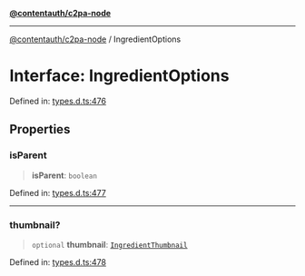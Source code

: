 [**@contentauth/c2pa-node**](../README.md)

***

[@contentauth/c2pa-node](../README.md) / IngredientOptions

# Interface: IngredientOptions

Defined in: [types.d.ts:476](https://github.com/contentauth/c2pa-node-v2/blob/c336e36bb30fc393837615821d0e64cbfdcdeea6/js-src/types.d.ts#L476)

## Properties

### isParent

> **isParent**: `boolean`

Defined in: [types.d.ts:477](https://github.com/contentauth/c2pa-node-v2/blob/c336e36bb30fc393837615821d0e64cbfdcdeea6/js-src/types.d.ts#L477)

***

### thumbnail?

> `optional` **thumbnail**: [`IngredientThumbnail`](IngredientThumbnail.md)

Defined in: [types.d.ts:478](https://github.com/contentauth/c2pa-node-v2/blob/c336e36bb30fc393837615821d0e64cbfdcdeea6/js-src/types.d.ts#L478)
